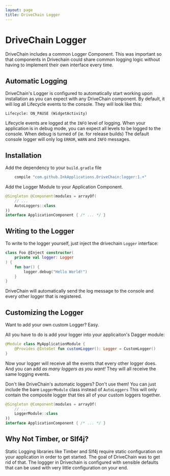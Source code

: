 ```yaml
---
layout: page
title: DriveChain Logger
---
```


DriveChain Logger
=================

DriveChain includes a common Logger Component. This was important so that
components in Drivechain could share common logging logic without having to
implement their own interface every time.

Automatic Logging
-----------------

DriveChain's Logger is configured to automatically start working upon 
installation as you can expect with any DriveChain component. By default,
it will log all Lifecycle events to the console. They will look like this:

    Lifecycle: ON_PAUSE (WidgetActivity)

Lifecycle events are logged at the `INFO` level of logging.
When your application is in debug mode, you can expect all levels to be 
logged to the console. When debug is turned of (ie. for release builds)
The default console logger will only log `ERROR`, `WARN` and `INFO` messages.

Installation
------------

Add the dependency to your `build.gradle` file

```gradle
    compile "com.github.InkApplications.DriveChain:logger:1.+"
```

Add the Logger Module to your Application Component.

```kotlin
@Singleton @Component(modules = arrayOf(
    // ...
    AutoLoggers::class
))
interface ApplicationComponent { /* ... */ }
```

Writing to the Logger
---------------------

To write to the logger yourself, just inject the drivechain `Logger` interface:

```kotlin
class Foo @Inject constructor(
    private val logger: Logger
) {
    fun bar() {
        logger.debug("Hello World!")
    }
}
```

DriveChain will automatically send the log message to the console and every 
other logger that is registered.

Customizing the Logger
----------------------

Want to add your own custom Logger? Easy.

All you have to do is add your logger into your applicaiton's Dagger module:

```kotlin
@Module class MyApplicationModule {
    @Provides @IntoSet fun customLogger(): Logger = CustomLogger()
}
```

Now your logger will receive all the events that every other logger does.
And you can add *as many loggers as you want!* They will all receive the
same logging events.

Don't like DriveChain's automatic loggers? Don't use them!
You can just include the bare `LoggerModule` class instead of `AutoLoggers`
This will only contain the composite logger that ties all of your custom
loggers together.

```kotlin
@Singleton @Component(modules = arrayOf(
    // ...
    LoggerModule::class
))
interface ApplicationComponent { /* ... */ }
```

Why Not Timber, or Slf4j?
-------------------------

Static Logging libraries like Timber and Slf4j require static configuration on 
your application in order to get started. The goal of DriveChain was to get rid
of that. The loggger in Drivechain is configured with sensible defaults that
can be used with very little configuration on your end. 
